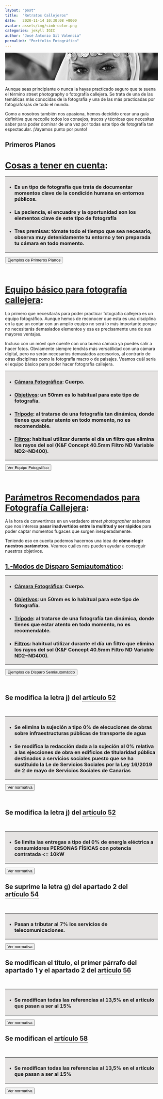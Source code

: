 ```yaml
---
layout: "post"
title:  "Retratos Callejeros"
date:   2020-11-14 10:30:08 +0000
avatar: assets/img/simb-color.png
categories: jekyll IGIC
author: "José Antonio Gil Valencia"
permalink: "Portfolio Fotográfico"
---
```

<style>
    .tooltip {
    position: relative;
    display: inline-block;
    border-bottom: 1px dotted black;
    }

    .tooltip .tooltiptext {
    visibility: hidden;
    width: 300px;
    background-color: black;
    color: #fff;
    text-align: left;
    border-radius: 6px;
    padding: 10px 10px;

    /* Position the tooltip */
    position: absolute;
    right: 100%;
    z-index: 1;
    }

    .tooltip:hover .tooltiptext {
    visibility: visible;
    }

</style>

<center>
<img src="src/retratos_01.jpg">
</center>
<br>
Aunque seas principiante o nunca la hayas practicado seguro que te suena el término street photography o fotografía callejera. Se trata de una de las temáticas más conocidas de la fotografía y una de las más practicadas por fotógrafos/as de todo el mundo.

Como a nosotros también nos apasiona, hemos decidido crear una guía definitiva que recopile todos los consejos, trucos y técnicas que necesitas saber para poder dominar de una vez por todas este tipo de fotografía tan espectacular. ¡Vayamos punto por punto!
    
<h2>Primeros Planos</h2>

<!--DIAPOSITIVA 1----------------------------------->
<h1><u>Cosas a tener en cuenta</u>:</h1>

<table>
    <tr>
        <td style="background-color:#E5E3E2">
            <ul>
                <li><h3>Es un tipo de fotografía que trata de documentar <b>momentos clave de la condición humana</b> en entornos públicos.</h3></li>
                <li><h3><b>La paciencia, el encuadre y la oportunidad </b> son los elementos clave de este tipo de fotografía</h3></li>
                <li><h3>Tres premisas: tómate todo el tiempo <b>que sea necesario</b>, <b>observa</b> muy detenidamente tu entorno y ten <b>preparada tu cámara en todo                             momento</b>.</h3></li>
            </ul>
        </td>
    </tr>
</table>

<button type="button" id="btn1dp1" onclick="diapo('1')" style="display:block">Ejemplos de Primeros Planos</button>
<button type="button" id="btn2dp1" onclick="diapob('1')" style="display:none">Ocultar Ejemplos</button>

<div id="diapo1" style="display:none">
        <table>
        <tr>
            <th>Primer Plano</th>
            <th>Primerísimo Primer Plano</th>
        </tr>
        <tr>
            <td valign="top">
                <center>
                    <img src="src/retratos_ejemplo_01.jpg">
                </center> 
            </td>
            <td valign="top">
                 <center>
                    <img src="src/retratos_ejemplo_02.jpg">
                </center> 
            </td>
        </tr>
        </table>
</div>
<br>

<!--DIAPOSITIVA 2----------------------------------->
<h1><u>Equipo básico para fotografía callejera</u>:</h1>

Lo primero que necesitarás para poder practicar fotografía callejera es un equipo fotográfico. Aunque hemos de reconocer que esta es una disciplina en la que un contar con un amplio equipo no será lo más importante porque no necesitarás demasiados elementos y esa es precisamente una de sus mayores ventajas.

Incluso con un móvil que cuente con una buena cámara ya puedes salir a hacer fotos. Obviamente siempre tendrás más versatilidad con una cámara digital, pero no serán necesarios demasiados accesorios, al contrario de otras disciplinas como la fotografía macro o de paisajes. Veamos cuál sería el equipo básico para poder hacer fotografía callejera.

<table>
    <tr>
        <td style="background-color:#E5E3E2">
            <ul>
                <li><h3><b><u>Cámara Fotográfica</u></b>: Cuerpo.</h3></li>
                <li><h3><b><u>Objetivos</u></b>: un <b>50mm</b> es lo habitual para este tipo de fotografía. </h3></li>
                <li><h3><b><u>Trípode</u></b>: al tratarse de una fotografía tan dinámica, donde tienes que estar atento en todo momento, no es recomendable. </h3></li>
                <li><h3><b><u>Filtros</u></b>: habitual utilizar durante el día un filtro que elimina los rayos del sol (K&F Concept 40.5mm Filtro ND Variable ND2~ND400). </h3></li>
            </ul>
        </td>
    </tr>
</table>

<button type="button" id="btn1dp2" onclick="diapo('2')" style="display:block">Ver Equipo Fotográfico</button>
<button type="button" id="btn2dp2" onclick="diapob('2')" style="display:none">Ocultar Equipo</button>

<div id="diapo2" style="display:none">
    <table>
    <tr>
        <th>Cuerpo de la Cámara Canon 6D Mark1</th>
        <th>Objetivo Canon 50mm 1.2 Serie L</th>
        <th>Filtro K&F Concept ND</th>
    </tr>
    <tr>
        <td valign="top">
            <center>
                   <img src="src/cuerpoCamara.jpg">
                </center> 
        </td>
        <td valign="top">
             <center>
                    <img src="src/objetivoCamara.jpg">
                </center> 
        </td>
        <td valign="top">
            <center>
                    <img src="src/filtroCamara.jpg">
                </center> 
        </td>
    </tr>
    </table>
</div>


<br>

<!--DIAPOSITIVA 3----------------------------------->
<h1><u>Parámetros Recomendados para Fotografía Callejera</u>:</h1>

A la hora de convertirnos en un verdadero <i>street photographer</i> sabemos que nos interesa <b>pasar inadvertidos entre la multitud y ser rápidos</b> para poder captar momentos fugaces que surgen inesperadamente.

Teniendo eso en cuenta podemos hacernos una idea de <b>cómo elegir nuestros parámetros</b>. Veamos cuáles nos pueden ayudar a conseguir nuestros objetivos.

<h2><u>1.-Modos de Disparo Semiautomático</u>:</h2>

<table>
    <tr>
        <td style="background-color:#E5E3E2">
            <ul>
                <li><h3><b><u>Cámara Fotográfica</u></b>: Cuerpo.</h3></li>
                <li><h3><b><u>Objetivos</u></b>: un <b>50mm</b> es lo habitual para este tipo de fotografía. </h3></li>
                <li><h3><b><u>Trípode</u></b>: al tratarse de una fotografía tan dinámica, donde tienes que estar atento en todo momento, no es recomendable. </h3></li>
                <li><h3><b><u>Filtros</u></b>: habitual utilizar durante el día un filtro que elimina los rayos del sol (K&F Concept 40.5mm Filtro ND Variable ND2~ND400). </h3></li>
            </ul>
        </td>
    </tr>
</table>

<button type="button" id="btn1dp3" onclick="diapo('3')" style="display:block">Ejemplos de Disparo Semiautomático</button>
<button type="button" id="btn2dp3" onclick="diapob('3')" style="display:none">Ocultar Ejemplos</button>

<div id="diapo3" style="display:none">
    <table>
    <tr>
        <th>Ejemplo</th>
        <th>Nueva Redacción</th>
    </tr>
    <tr>
        <td valign="top">
            Las entregas de bienes y las prestaciones de servicios, así como las importaciones de bienes,<span style="color:red"> con destino</span> a la captación de aguas superficiales, a la captación de aguas  de las nieblas, al alumbramiento de las subterráneas o a la producción industrial de agua, así como a la realización de infraestructuras de almacenamiento de agua y del servicio público de transporte del agua.
        </td>
        <td valign="top">
            Las entregas de bienes y las prestaciones de servicios, así como las importaciones de bienes,<span style="color:blue"> que se destine directamente por el adquirente o importador</span> a la captación de aguas superficiales, a la captación de aguas de las nieblas, al alumbramiento de las subterráneas o a la producción industrial de agua, así como a la realización de infraestructuras de almacenamiento de agua y del servicio público de transporte del agua.  
        </td>
    </tr>
    </table>
</div>

<br>

<!--DIAPOSITIVA 4----------------------------------->
<h2>Se modifica la letra j) del 
    <div class="tooltip">artículo 52 
        <span class="tooltiptext"><b>Artículo 52.- Tipo de gravamen cero</b></span> 
    </div></h2>
<br>

<table>
    <tr>
        <td style="background-color:#E5E3E2">
            <ul>
                <li><h3>Se elimina la sujeción a tipo 0% de <b>elecuciones de obras sobre infraestructuras públicas de transporte de agua</b></h3></li>
                <li><h3>Se modifica la redacción dada a la sujeción al 0% <b>relativa a las ejecciones de obra en edificios de titularidad pública destinados a servicios sociales</b> puesto que se ha sustituido la Le de Servicios Sociales por la Ley 16/2019 de 2 de mayo de Servicios Sociales de Canarias</h3></li>  
            </ul>
        </td>
    </tr>
</table>

<button type="button" id="btn1dp4" onclick="diapo('4')" style="display:block">Ver normativa</button>
<button type="button" id="btn2dp4" onclick="diapob('4')" style="display:none">Ocultar normativa</button>

<div id="diapo4" style="display:none">

    <table>
    <tr>
        <th>Redacción Anterior</th>
        <th>Nueva Redacción</th>
    </tr>
    <tr>
        <td valign="top">j) Las ejecuciones de obras, con o sin aportación de materiales, consecuencia de contratos directamente formalizados entre una Administración pública y el                       contratista, que tengan por objeto la construcción y/o ampliación de obras de equipamiento comunitario.<br>
                            A los efectos de lo dispuesto en esta letra y en la anterior, se entenderá por equipamiento comunitario exclusivamente aquél que consiste en:
                            <ul>
                                <li>Las infraestructuras públicas de telecomunicaciones y las instalaciones que estén vinculadas a ellas.</li>
                                <li style="color:red">Las infraestructuras públicas de transporte del agua.</li>
                                <li>Las infraestructuras públicas de generación y transmisión de electricidad.</li>
                                <li>Las infraestructuras públicas ferroviarias, comprendiendo tanto aquellas en las que la Administración pública competente sea quien las promueva directamente, como cuando la misma actúe de manera indirecta a través de otra entidad que, no teniendo la consideración de Administración pública, sea quien ostente, mediante cualquier título administrativo habilitante concedido por parte de la Administración pública, la capacidad necesaria para contratar la realización de dichas infraestructuras.</li>
                                <li>Las potabilizadoras, desalinizadoras y depuradoras de titularidad pública.</li>
                                <li>Los centros docentes de titularidad pública.</li>
                                <li>Los centros integrantes de la red hospitalaria de titularidad pública.</li>
                                <li>Los puertos, aeropuertos e instalaciones portuarias y aeroportuarias de titularidad pública.</li>
                                <li style="color:red">Los edificios de titularidad pública destinados a servicios sociales especializados en los términos previstos en la Ley 9/1987, de 28 de abril, de servicios sociales.</li>
                                <li>Las afectas al cumplimiento de las competencias legales mínimas de las Administraciones Públicas Canarias.</li>
                                <br><br> A los efectos de lo dispuesto en esta  letra y en la anterior, se entenderá por obras de ampliación aquella que determinen el aumento de la superficie útil del equipamiento comunitario, producido mediante cerramiento de parte descubierta o por cualquier otro medio en vuelo, subsuelo o superficie anexa a la construcción, de forma  permanente y durante todas las épocas del año, incrementando la capacidad de utilización del equipamiento para el fin al que se ha destinado; asimismo, se entenderá por ampliación el incremento de las infraestructuras que permita incrementar la producción de bienes públicos a la que las mismas se destinan. Por el consejero competente en materia tributaria se determinarán las condiciones que deban cumplir las obras de equipamiento comunitario para ser entendidas como de ampliación de conformidad con este precepto. <br><br>No se incluyen, en ningún caso, las obras de conservación, reformas, rehabilitación, o mejora de las infraestructuras citadas anteriormente.<br> <br>La aplicación del tipo cero a las operaciones a que se refiere la presente letra y la anterior exigirá el previo reconocimiento por parte de la Administración Tributaria Canaria, en los términos que establezca el consejero competente en materia tributaria.
                            </ul>
        </td>
        <td valign="top"> j) Las ejecuciones de obras, con o sin aportación de materiales, consecuencia de contratos directamente formalizados entre una Administración pública y el                       contratista, que tengan por objeto la construcción y/o ampliación de obras de equipamiento comunitario. <br>A los efectos de lo dispuesto en esta letra                       y en la anterior, se entenderá por equipamiento comunitario exclusivamente aquél que consiste en:
                            <ul>
                                <li>Las infraestructuras públicas de telecomunicaciones y las instalaciones que estén vinculadas a ellas</li>
                                <li>Las infraestructuras públicas de generación y transmisión de electricidad.</li>
                                <li>Las infraestructuras públicas ferroviarias, comprendiendo tanto aquellas en las que la Administración pública competente sea quienlas promueva directamente, como cuando la misma actúe de manera indirecta a través de otra entidad que, no teniendo la consideración de Administración pública, sea quien ostente, mediante cualquier título administrativo habilitante concedido por parte de la Administración pública, la capacidad necesaria para  contratar la realización de dichas infraestructuras.</li>
                                <li>Las depuradoras de titularidad pública.</li>
                                <li>Los centros docentes de titularidad pública.</li>
                                <li>Los centros integrantes de la red hospitalaria de titularidad pública.</li>
                                <li>Los puertos, aeropuertos e instalaciones portuarias y aeroportuarias de titularidad pública.</li>
                                <li style="color:blue">Los edificios de titularidad pública destinados a servicios sociales especializados en los términos previstos en la Ley 16/2019, de 2 de mayo, de Servicios Sociales de Canarias.</li>
                                <li>Las afectas al cumplimiento de las competencias legales mínimas de las Administraciones Públicas Canarias.</li>
                                <br><br>A los efectos de lo dispuesto en esta letra y en la anterior,<b> se entenderá por obras de ampliación aquella que determinen el aumento de la superficie útil del equipamiento comunitario</b>, producido mediante cerramiento de parte descubierta o por cualquier otro medio en vuelo, subsuelo o superficie anexa a la construcción, de forma permanente y durante todas las épocas del año,<b> incrementando la capacidad de utilización del equipamiento para el fin al que se ha destinado; asimismo</b>, se entenderá por <b>ampliación el incremento de las infraestructuras que permita incrementar la producción de bienes públicos a la que las mismas se destinan</b>. Por el consejero competente en materia tributaria se determinarán las condiciones que deban cumplir las obras de equipamiento comunitario para ser entendidas como de ampliación de conformidad con este precepto.
                                <br><br><b>No se incluyen, en ningún caso, las obras de conservación</b>, reformas, rehabilitación, o mejora de las infraestructuras citadas anteriormente. 
                                <br><br>La aplicación del tipo cero a las operaciones a que se refiere la presente letra y la anterior <b>exigirá el previo reconocimiento</b> por parte de la Agencia Tributaria Canaria, en los términos que establezca el consejero competente en materia tributaria.
                            </ul>
        </td>
    </tr>
    </table>
</div>
<br>

<!--DIAPOSITIVA 5----------------------------------->

<h2>Se modifica la letra j) del 
    <div class="tooltip">artículo 52 
        <span class="tooltiptext"><b>Artículo 52.- Tipo de gravamen cero</b></span> 
    </div></h2>
<br>
<table>
    <tr>
        <td style="background-color:#E5E3E2">
            <ul>
                <li><h3>Se limita las entregas a tipo del 0% de <b>energía eléctrica a consumidores PERSONAS FÍSICAS con potencia contratada <= 10kW</b></h3></li>
            </ul>
        </td>
    </tr>
</table>

<button type="button" id="btn1dp5" onclick="diapo('5')" style="display:block">Ver normativa</button>
<button type="button" id="btn2dp5" onclick="diapob('5')" style="display:none">Ocultar normativa</button>

<div id="diapo5" style="display:none">
    <table>
    <tr>
        <th width="50%">Redacción Anterior</th>
        <th>Nueva Redacción</th>
    </tr>
    <tr>
        <td valign="top">
            Las entregas de energía eléctrica realizadas por los comercializadores a los consumidores.
            <br><br>Las definiciones de comercializadores y de consumidores son las contenidas en la Ley 24/2013, de 26 de diciembre, del sector eléctrico.
        </td>
        <td valign="top">
            Las entregas de energía eléctrica realizadas por los comercializadores a consumidores<span style="color:blue"> personas físicas que sean titulares de un punto de suministro de electricidad en su vivienda con potencia contratada igual o inferior a 10 kW. </span>
            <br><br>Las definiciones de comercializadores y consumidores son las contenidas en la Ley 24/2013, de 26 de diciembre, del sector eléctrico.
        </td>
    </tr>
    </table>
</div>


<!--DIAPOSITIVA 6----------------------------------->

<h2>Se suprime la letra g) del apartado 2 del 
    <div class="tooltip">artículo 54 
        <span class="tooltiptext"><b>Artículo 54.- Tipo de gravamen reducido del 3%</b></span> 
    </div></h2>
<br>
<table>
    <tr>
        <td style="background-color:#E5E3E2">
            <ul>
                <li><h3>Pasan a tributar al <b>7% los servicios de telecomunicaciones.</b></h3></li>
            </ul>
        </td>
    </tr>
</table>

<button type="button" id="btn1dp6" onclick="diapo('6')" style="display:block">Ver normativa</button>
<button type="button" id="btn2dp6" onclick="diapob('6')" style="display:none">Ocultar normativa</button>

<div id="diapo6" style="display:none">
    <table>
    <tr>
        <th>Redacción Anterior</th>
        <th>Nueva Redacción</th>
    </tr>
    <tr>
        <td valign="top">2. El tipo de gravamen reducido del 3 por ciento será aplicable a las prestaciones de los servicios que se indican a continuación:
            <ol type="a">
                <li>Suprimida</li>
                <li>Los funerarios efectuados por las empresas funerarias y los cementerios.</li>
                <li>Los transportes terrestres de viajeros y mercancías, incluso los servicios de mudanza.
                    <br>En ningún caso se incluye: 
                    <ul>
                        <li>El servicio de mensajería, recadería y reparto.</li>
                        <li>Los transportes terrestres turísticos en los términos establecidos en la Ley 13/2007, de 17 de mayo, de Ordenación del Transporte por Carretera de Canarias.</li>
                        <li>Los transportes marítimos de pasajeros de carácter turístico, recreativo o de ocio, educativo o de instrucción al que se refiere el artículo 20 de la Ley 12/2007, de 24 de abril, de Ordenación del Transporte Marítimo de Canarias.</li>
                        <li>Los transportes aéreos de carácter turístico, recreativo o de ocio, educativo o de instrucción.</li>
                    </ul>
                </li>
                <li>Los de reparación y adaptación de los vehículos a motor cuya entrega esté sujeta al tipo reducido del 3 por ciento de acuerdo con lo dispuesto en el artículo 59, dos de esta ley.</li>
                <li>Los de ejecución de obra mobiliaria que tenga por objeto la producción de sillas de ruedas para el traslado de personas con discapacidad.</li>
                <li>El acceso a representaciones teatrales, musicales, coreográficas, audiovisuales y cinematográficas, exposiciones y conferencias.</li>
                <li style="color:red">Los servicios de telecomunicaciones </li>
            </ol>
        </td>
        <td valign="top">2. El tipo de gravamen reducido del 3 por ciento será aplicable a las prestaciones de los servicios que se indican a continuación:
            <ol type="a">
                <li>Suprimida</li>
                <li>Los funerarios efectuados por las empresas funerarias y los cementerios.</li>
                <li>Los transportes terrestres de viajeros y mercancías, incluso los servicios de mudanza.
                    <br>En ningún caso se incluye: 
                    <ul>
                        <li>El servicio de mensajería, recadería y reparto.</li>
                        <li>Los transportes terrestres turísticos en los términos establecidos en la Ley 13/2007, de 17 de mayo, de Ordenación del Transporte por Carretera de Canarias.</li>
                        <li>Los transportes marítimos de pasajeros de carácter turístico, recreativo o de ocio, educativo o de instrucción al que se refiere el artículo 20 de la Ley 12/2007, de 24 de abril, de Ordenación del Transporte Marítimo de Canarias.</li>
                        <li>Los transportes aéreos de carácter turístico, recreativo o de ocio, educativo o de instrucción.</li>
                    </ul>
                </li>
                <li>Los de reparación y adaptación de los vehículos a motor cuya entrega esté sujeta al tipo reducido del 3 por ciento de acuerdo con lo dispuesto en el artículo 59, dos de esta ley.</li>
                <li>Los de ejecución de obra mobiliaria que tenga por objeto la producción de sillas de ruedas para el traslado de personas con discapacidad.</li>
                <li>El acceso a representaciones teatrales, musicales, coreográficas, audiovisuales y cinematográficas, exposiciones y conferencias.</li>
            </ol>
        </td>
    </tr>
    </table>
</div>



<!--DIAPOSITIVA 7----------------------------------->

<h2>Se modifican el título, el primer párrafo del apartado 1 y el apartado 2 del 
    <div class="tooltip">artículo 56 
        <span class="tooltiptext"><b>Artículo 56.- Tipo de gravamen incrementado del 13,5%</b></span> 
    </div></h2>
<br>

<!--resumen------------------------------------------>
<table>
    <tr>
        <td style="background-color:#E5E3E2">
            <ul>
                <li><h3>Se modifican todas las referencias al 13,5% en el artículo que pasan a ser al 15%</h3></li>
            </ul>
        </td>
    </tr>
</table>


<!--normativa---------------------------------------->

<button type="button" id="btn1dp7" onclick="diapo('7')" style="display:block">Ver normativa</button>
<button type="button" id="btn2dp7" onclick="diapob('7')" style="display:none">Ocultar normativa</button>

<div id="diapo7" style="display:none">
    <table>
    <tr>
        <th>Redacción Anterior</th>
        <th>Nueva Redacción</th>
    </tr>
    <tr>
        <td valign="top">Artículo 56.- Tipo de gravamen incrementado del 13,5 por ciento.<br><br>
           <span style="color:red"> 1. El tipo de gravamen incrementado del 13,5 por ciento será aplicable a las entregas de los siguientes bienes:<br><br>
            2. El tipo de gravamen incrementado del 13,5 por ciento será aplicable a las prestaciones de los servicios que se indican a continuación:</span>
            <ol type="a">
                <li style="color:red">El arrendamiento de los bienes relacionados en el apartado 1 anterior cuya entrega tribute al tipo incrementado del 13,5 por ciento.</li>
                <li style="color:red"> Las ejecuciones de obras mobiliarias que tengan por objeto la producción de los bienes relacionados en el apartado 1 anterior cuya entrega o importación tributen al tipo incrementado del 13,5 por ciento.</li>
                <li>Las prestaciones de servicios de difusión publicitaria, por cualquier medio, de anuncios de servicios sexuales.</li>
                <li>El arrendamiento, cesión de derechos y producción de las películas calificadas X, así como la exhibición de las mismas.</li>
            </ol>
        </td>
        <td valign="top">Artículo 56. Tipo de gravamen incrementado del 15 por ciento.<br><br>
            <span style="color:blue">1. El tipo de gravamen incrementado del 15 por ciento será aplicable a las entregas de los siguientes bienes:<br><br>
            2. El tipo de gravamen incrementado del 15 por ciento será aplicable a las prestaciones de los servicios que se indican a continuación:</span>
            <ol type="a">
                <li style="color:blue">El arrendamiento de los bienes relacionados en el apartado 1 anterior cuya entrega tribute al tipo incrementado del 13,5 por ciento.</li>
                <li style="color:blue"> Las ejecuciones de obras mobiliarias que tengan por objeto la producción de los bienes relacionados en el apartado 1 anterior cuya entrega o importación tributen al tipo incrementado del 13,5 por ciento.</li>
                <li>Las prestaciones de servicios de difusión publicitaria, por cualquier medio, de anuncios de servicios sexuales.</li>
                <li>El arrendamiento, cesión de derechos y producción de las películas calificadas X, así como la exhibición de las mismas.</li>
            </ol>
        </td>
    </tr>
    </table>
</div>

<!--DIAPOSITIVA 8   ----------------------------------->

<h2>Se modifican el <div class="tooltip">artículo 58 
        <span class="tooltiptext"><b>Artículo 58.- Tipos de gravamen aplicables a las operaciones relacionadas con las viviendas</b></span> 
    </div></h2>
<br>

<!--resumen------------------------------------------>
<table>
    <tr>
        <td style="background-color:#E5E3E2">
            <ul>
                <li><h3>Se modifican todas las referencias al 13,5% en el artículo que pasan a ser al 15%</h3></li>
            </ul>
        </td>
    </tr>
</table>

<!--normativa---------------------------------------->

<button type="button" id="btn1dp8" onclick="diapo('8')" style="display:block">Ver normativa</button>
<button type="button" id="btn2dp8" onclick="diapob('8')" style="display:none">Ocultar normativa</button>

<div id="diapo8" style="display:none">
    <table>
    <tr>
        <th>Redacción Anterior</th>
        <th>Nueva Redacción</th>
    </tr>
    <tr>
        <td width="50%" valign="top">Artículo 58.- Tipos de gravamen aplicables a las operaciones relacionadas con las viviendas.<br><br>
           <ol type="1">Uno.- Tributarán en el Impuesto General Indirecto Canario al tipo impositivo del cero por ciento las siguientes operaciones relacionadas con las viviendas:<br><br>
                <li>Las entregas de viviendas calificadas administrativamente como de protección oficial de régimen especial o de promoción pública, cuando se efectúen por sus promotores, incluidos los garajes y anexos situados en el mismo edificio que se transmitan conjuntamente. A estos efectos, el número de plazas de garaje no podrá exceder de una.<br>En las viviendas de promoción pública será necesario que sean financiadas exclusivamente por la Administración pública con cargo a sus propios recursos.</li>
                <li>Las ejecuciones de obras, con o sin aportación de materiales, consecuencia de contratos directamente formalizados entre el promotor y el contratista, que tengan por objeto la construcción o rehabilitación de las viviendas calificadas administrativamente como de protección oficial de régimen especial.</li>
                <li>Las ejecuciones de obra con o sin aportación de materiales, consecuencia de contratos directamente formalizados entre las Administraciones públicas y el contratista, que tengan por objeto la construcción o rehabilitación de las viviendas calificadas administrativamente como de protección oficial de promoción pública.<br>A los efectos de lo dispuesto en este apartado, se asimilarán a las Administraciones públicas las empresas públicas cuyo objeto sea la construcción o rehabilitación de viviendas sociales</li>
                <li>Las ejecuciones de obra que tengan por objeto la instalación de armarios de cocina y de baño y armarios empotrados para las viviendas a que se refiere el apartado 1 anterior, que sean realizadas como consecuencia de contratos directamente formalizados con el promotor de la construcción o rehabilitación de dichas edificaciones.</li>
                <li>Los arrendamientos de las viviendas previstas en el apartado 1 anterior cuando deriven de un contrato de arrendamiento con opción de compra</li>
            </ol>
            <ol type="1"><br>Dos.- Tributarán en el impuesto general indirecto canario al tipo impositivo reducido del 0% las siguientes operaciones relacionadas con las viviendas:<br><br>
                <li>Las entregas de viviendas calificadas administrativamente como de protección oficial de régimen general, cuando se efectúen por los promotores.</li>
                <li>Las ejecuciones de obras, con o sin aportación de materiales, consecuencia de contratos directamente formalizados entre el promotor y el contratista, que tengan por objeto la construcción o rehabilitación de las viviendas calificadas administrativamente como de protección oficial de régimen general.</li>
                <li>Las ejecuciones de obra, con o sin aportación de materiales, consecuencia de contratos directamente formalizados entre el promotor-constructor y el contratista, que tengan por objeto la autoconstrucción de viviendas calificadas administrativamente como de protección oficial.</li>
                <li> Las ejecuciones de obra que tengan por objeto la instalación de armarios de cocina y de baño y armarios empotrados para las viviendas a que se refieren los apartados 2 y 3 anteriores, que sean realizadas como consecuencia de contratos directamente formalizados con el promotor de la construcción o rehabilitación de dichas viviendas</li>
                <li> Las viviendas que sean adquiridas por las entidades que apliquen el régimen especial previsto en los artículos 48 y 49 de la Ley del Impuesto sobre Sociedades, Texto Refundido aprobado por el Real Decreto Legislativo 4/2004, de 5 de marzo, siempre que a las rentas derivadas de su posterior arrendamiento les sea aplicable la bonificación establecida en el apartado 1 del artículo 54-quinquies de la citada ley. A estos efectos, la entidad adquirente comunicará esta circunstancia al sujeto pasivo con anterioridad al devengo de la operación en  la forma que se determine reglamentariamente.</li>
                <li>Los arrendamientos de las viviendas previstas en el apartado 1 anterior cuando deriven de un contrato de arrendamiento con opción de compra</li>
                <li>La aplicación del tipo reducido previsto en este número exigirá el destino del inmueble a vivienda habitual tal y como está definida en la legislación del impuesto sobre la renta de las personas físicas, y exigirá que el adquiriente entregue al empresario o profesional transmitente una declaración en la que identifique los bienes a que se refiere y manifieste la concurrencia de los requisitos del carácter de vivienda habitual. En el caso de que la entrega del bien se formalice en escritura pública, dicha declaración deberá obligatoriamente incorporarse a esta última.</li>
            </ol>
        </td>
        <td valign="top">Artículo 58.- Tipos de gravamen aplicables a las operaciones relacionadas con las viviendas  <br><br>        
            <ol type="1">Uno. Tributarán al tipo cero las siguientes operaciones relacionadas con las viviendas:<br><br>
                <li>Las entregas de viviendas calificadas administrativamente como de protección oficial de régimen especial, de protección oficial de régimen general o de promoción pública, cuando se efectúen por sus promotores, incluidos los garajes y anexos situados en el mismo edificio que se transmitan conjuntamente. A estos efectos, el número de plazas de garaje no podrá exceder de una.</li><br>En las viviendas de promoción pública será necesario que sean financiadas exclusivamente por la Administración pública con cargo a sus propios recursos.
                <li>Las ejecuciones de obras, con o sin aportación de materiales, consecuencia de contratos directamente formalizados entre el promotor y el contratista, que tengan por objeto la construcción o rehabilitación de las viviendas calificadas administrativamente como de protección oficial de régimen especial o de régimen general.</li>
                <li>Las ejecuciones de obra con o sin aportación de materiales, consecuencia de contratos directamente formalizados entre las Administraciones públicas y el contratista, que tengan por objeto la construcción o rehabilitación de las viviendas calificadas administrativamente como de protección oficial de promoción pública.</li><br>A los efectos de lo dispuesto en este número, se asimilarán a las Administraciones públicas las empresas públicas cuyo objeto sea la construcción o rehabilitación de viviendas sociales.
                <li>Las ejecuciones de obra, con o sin aportación de materiales, consecuencia de contratos directamente formalizados entre el promotorconstructor y el contratista, que tengan por objeto la autoconstrucción de viviendas calificadas administrativamente como de protección oficial.</li>
                <li>Las ejecuciones de obra que tengan por objeto la instalación de armarios de cocina y de baño y armarios empotrados para las viviendas a que se refiere los números 1 y 4 anteriores, que sean realizadas como consecuencia de contratos directamente formalizados con el promotor de la construcción o rehabilitación de dichas edificaciones.</li>
                <li>Las entregas de viviendas que sean adquiridas por las entidades que apliquen el régimen especial previsto en los artículos 48 y 49 de la Ley 27/2014, de 27 de noviembre, del Impuesto sobre Sociedades, siempre que a las rentas derivadas de su posterior arrendamiento les sea aplicable la bonificación establecida en el apartado 1 del artículo 49 de la citada ley. A estos efectos, la entidad adquirente comunicará esta circunstancia al sujeto pasivo con anterioridad al devengo de la operación en la forma que se determine reglamentariamente.</li>
                <li>Los arrendamientos de las viviendas previstas en el número 1 anterior cuando deriven de un contrato de arrendamiento con opción de compra.</li>
            </ol>
        </td>
    </tr>
    </table>
</div>

<script>
function diapo(a) {
  document.getElementById("diapo"+a).style.display = "block";
  document.getElementById("btn1dp"+a).style.display = "none";
  document.getElementById("btn2dp"+a).style.display = "block";

}
function diapob(b) {
  document.getElementById("diapo"+b).style.display = "none";
  document.getElementById("btn1dp"+b).style.display = "block";
  document.getElementById("btn2dp"+b).style.display = "none";

}
</script>
